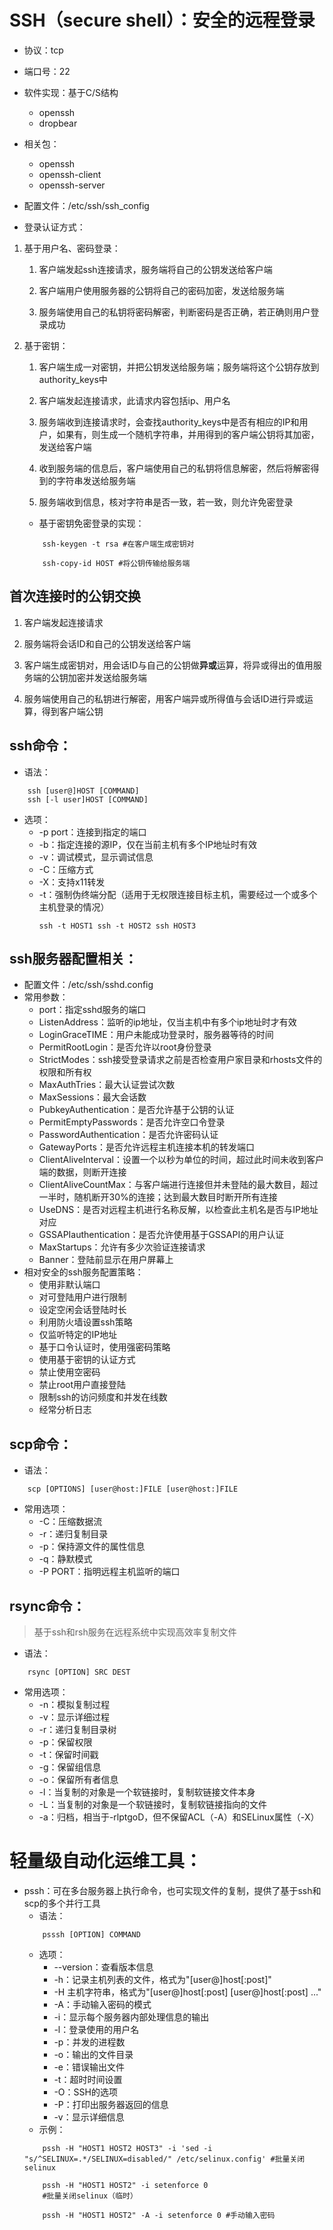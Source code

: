 # SSH（secure shell）：安全的远程登录
+ 协议：tcp
+ 端口号：22
+ 软件实现：基于C/S结构
    + openssh
    + dropbear

+ 相关包：
    + openssh
    + openssh-client
    + openssh-server
+ 配置文件：/etc/ssh/ssh_config

+ 登录认证方式：
1. 基于用户名、密码登录：
    1. 客户端发起ssh连接请求，服务端将自己的公钥发送给客户端

    2. 客户端用户使用服务器的公钥将自己的密码加密，发送给服务端
    3. 服务端使用自己的私钥将密码解密，判断密码是否正确，若正确则用户登录成功
2. 基于密钥：
    1. 客户端生成一对密钥，并把公钥发送给服务端；服务端将这个公钥存放到authority_keys中

    2. 客户端发起连接请求，此请求内容包括ip、用户名
    3. 服务端收到连接请求时，会查找authority_keys中是否有相应的IP和用户，如果有，则生成一个随机字符串，并用得到的客户端公钥将其加密，发送给客户端
    4. 收到服务端的信息后，客户端使用自己的私钥将信息解密，然后将解密得到的字符串发送给服务端
    5. 服务端收到信息，核对字符串是否一致，若一致，则允许免密登录
    + 基于密钥免密登录的实现：
    ```shell
        ssh-keygen -t rsa #在客户端生成密钥对

        ssh-copy-id HOST #将公钥传输给服务端
    ```
## 首次连接时的公钥交换
1. 客户端发起连接请求

2. 服务端将会话ID和自己的公钥发送给客户端
3. 客户端生成密钥对，用会话ID与自己的公钥做**异或**运算，将异或得出的值用服务端的公钥加密并发送给服务端
4. 服务端使用自己的私钥进行解密，用客户端异或所得值与会话ID进行异或运算，得到客户端公钥
## ssh命令：
+ 语法：
```shell
    ssh [user@]HOST [COMMAND]
    ssh [-l user]HOST [COMMAND]
```
+ 选项：
    + -p port：连接到指定的端口
    + -b：指定连接的源IP，仅在当前主机有多个IP地址时有效
    + -v：调试模式，显示调试信息
    + -C：压缩方式
    + -X：支持x11转发
    + -t：强制伪终端分配（适用于无权限连接目标主机，需要经过一个或多个主机登录的情况）
        ```
        ssh -t HOST1 ssh -t HOST2 ssh HOST3
        ```
## ssh服务器配置相关：
+ 配置文件：/etc/ssh/sshd.config
+ 常用参数：
    + port：指定sshd服务的端口
    + ListenAddress：监听的ip地址，仅当主机中有多个ip地址时才有效
    + LoginGraceTIME：用户未能成功登录时，服务器等待的时间
    + PermitRootLogin：是否允许以root身份登录
    + StrictModes：ssh接受登录请求之前是否检查用户家目录和rhosts文件的权限和所有权
    + MaxAuthTries：最大认证尝试次数
    + MaxSessions：最大会话数
    + PubkeyAuthentication：是否允许基于公钥的认证
    + PermitEmptyPasswords：是否允许空口令登录
    + PasswordAuthentication：是否允许密码认证
    + GatewayPorts：是否允许远程主机连接本机的转发端口
    + ClientAliveInterval：设置一个以秒为单位的时间，超过此时间未收到客户端的数据，则断开连接
    + ClientAliveCountMax：与客户端进行连接但并未登陆的最大数目，超过一半时，随机断开30%的连接；达到最大数目时断开所有连接
    + UseDNS：是否对远程主机进行名称反解，以检查此主机名是否与IP地址对应
    + GSSAPIauthentication：是否允许使用基于GSSAPI的用户认证
    + MaxStartups：允许有多少次验证连接请求
    + Banner：登陆前显示在用户屏幕上
+ 相对安全的ssh服务配置策略：
    + 使用非默认端口
    + 对可登陆用户进行限制
    + 设定空闲会话登陆时长
    + 利用防火墙设置ssh策略
    + 仅监听特定的IP地址
    + 基于口令认证时，使用强密码策略
    + 使用基于密钥的认证方式
    + 禁止使用空密码
    + 禁止root用户直接登陆
    + 限制ssh的访问频度和并发在线数
    + 经常分析日志
## scp命令：
+ 语法：
```
    scp [OPTIONS] [user@host:]FILE [user@host:]FILE
```
+ 常用选项：
    + -C：压缩数据流
    + -r：递归复制目录
    + -p：保持源文件的属性信息
    + -q：静默模式
    + -P PORT：指明远程主机监听的端口
## rsync命令：
>基于ssh和rsh服务在远程系统中实现高效率复制文件
+ 语法：
```
    rsync [OPTION] SRC DEST
```
+ 常用选项：
    + -n：模拟复制过程
    + -v：显示详细过程
    + -r：递归复制目录树
    + -p：保留权限
    + -t：保留时间戳
    + -g：保留组信息
    + -o：保留所有者信息
    + -l：当复制的对象是一个软链接时，复制软链接文件本身
    + -L：当复制的对象是一个软链接时，复制软链接指向的文件
    + -a：归档，相当于-rlptgoD，但不保留ACL（-A）和SELinux属性（-X）
# 轻量级自动化运维工具：
+ pssh：可在多台服务器上执行命令，也可实现文件的复制，提供了基于ssh和scp的多个并行工具
    + 语法：
    ```
        psssh [OPTION] COMMAND
    ```
    + 选项：
        + --version：查看版本信息
        + -h：记录主机列表的文件，格式为"[user@]host[:post]"
        + -H 主机字符串，格式为"[user@]host[:post] [user@]host[:post] ..."
        + -A：手动输入密码的模式
        + -i：显示每个服务器内部处理信息的输出
        + -l：登录使用的用户名
        + -p：并发的进程数
        + -o：输出的文件目录
        + -e：错误输出文件
        + -t：超时时间设置
        + -O：SSH的选项
        + -P：打印出服务器返回的信息
        + -v：显示详细信息
    + 示例：
    ```shell
        pssh -H "HOST1 HOST2 HOST3" -i 'sed -i "s/^SELINUX=.*/SELINUX=disabled/" /etc/selinux.config' #批量关闭selinux

        pssh -H "HOST1 HOST2" -i setenforce 0
        #批量关闭selinux（临时）

        pssh -H "HOST1 HOST2" -A -i setenforce 0 #手动输入密码
    ```
